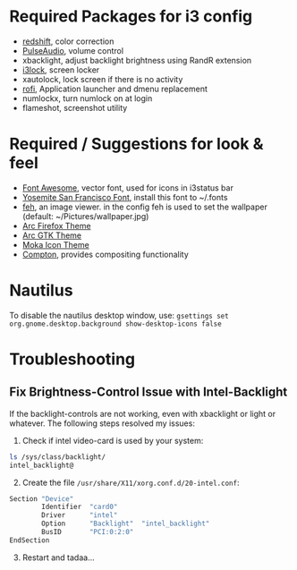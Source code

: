 # Required Packages for i3 config
* [redshift](https://github.com/jonls/redshift), color correction
* [PulseAudio](https://www.freedesktop.org/wiki/Software/PulseAudio/), volume control
* xbacklight, adjust backlight brightness using RandR extension
* [i3lock](https://github.com/i3/i3lock), screen locker
* xautolock, lock screen if there is no activity
* [rofi](https://github.com/DaveDavenport/rofi), Application launcher and dmenu replacement
* numlockx, turn numlock on at login
* flameshot, screenshot utility

# Required / Suggestions for look & feel
* [Font Awesome](http://fontawesome.io/), vector font, used for icons in i3status bar
* [Yosemite San Francisco Font](https://github.com/supermarin/YosemiteSanFranciscoFont), install this font to ~/.fonts
* [feh](https://github.com/derf/feh), an image viewer. in the config feh is used to set the wallpaper (default: ~/Pictures/wallpaper.jpg)
* [Arc Firefox Theme](https://github.com/horst3180/arc-firefox-theme)
* [Arc GTK Theme](https://github.com/horst3180/Arc-theme) 
* [Moka Icon Theme](https://snwh.org/moka)
* [Compton](https://github.com/chjj/compton), provides compositing functionality

# Nautilus 
To disable the nautilus desktop window, use:
`gsettings set org.gnome.desktop.background show-desktop-icons false`

# Troubleshooting 

## Fix Brightness-Control Issue with Intel-Backlight

If the backlight-controls are not working, even with xbacklight or light or whatever. The following steps resolved my issues:

1. Check if intel video-card is used by your system:
``` bash
ls /sys/class/backlight/
intel_backlight@
```
2. Create the file `/usr/share/X11/xorg.conf.d/20-intel.conf`:
```bash
Section "Device"
        Identifier  "card0"
        Driver      "intel"
        Option      "Backlight"  "intel_backlight"
        BusID       "PCI:0:2:0"
EndSection
```
3. Restart and tadaa...

